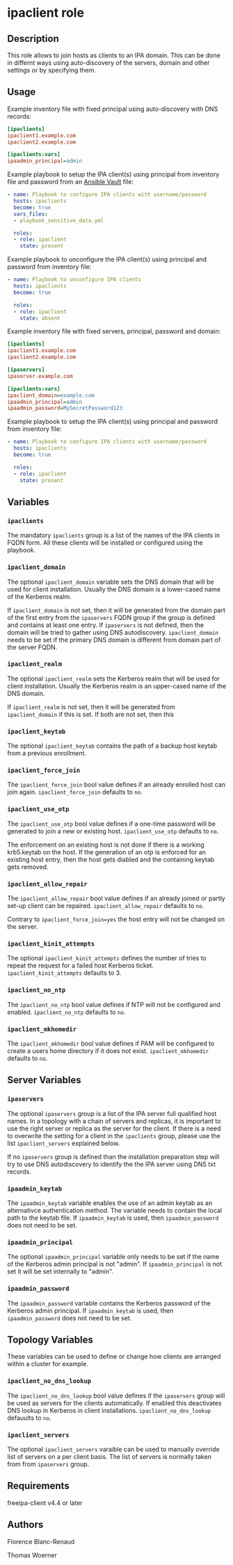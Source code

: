 ipaclient role
==============

Description
-----------

This role allows to join hosts as clients to an IPA domain. This can be done in differnt ways using auto-discovery of the servers, domain and other settings or by specifying them.

Usage
-----

Example inventory file with fixed principal using auto-discovery with DNS records:

```ini
[ipaclients]
ipaclient1.example.com
ipaclient2.example.com

[ipaclients:vars]
ipaadmin_principal=admin
```

Example playbook to setup the IPA client(s) using principal from inventory file and password from an [Ansible Vault](http://docs.ansible.com/ansible/latest/playbooks_vault.html) file:

```yaml
- name: Playbook to configure IPA clients with username/password
  hosts: ipaclients
  become: true
  vars_files:
  - playbook_sensitive_data.yml

  roles:
  - role: ipaclient
    state: present
```

Example playbook to unconfigure the IPA client(s) using principal and password from inventory file:

```yaml
- name: Playbook to unconfigure IPA clients
  hosts: ipaclients
  become: true

  roles:
  - role: ipaclient
    state: absent
```

Example inventory file with fixed servers, principal, password and domain:

```ini
[ipaclients]
ipaclient1.example.com
ipaclient2.example.com

[ipaservers]
ipaserver.example.com

[ipaclients:vars]
ipaclient_domain=example.com
ipaadmin_principal=admin
ipaadmin_password=MySecretPassword123
```

Example playbook to setup the IPA client(s) using principal and password from inventory file:

```yaml
- name: Playbook to configure IPA clients with username/password
  hosts: ipaclients
  become: true

  roles:
  - role: ipaclient
    state: present
```

Variables
---------

### `ipaclients`

The mandatory `ipaclients` group is a list of the names of the IPA clients in FQDN form. All these clients will be installed or configured using the playbook.

### `ipaclient_domain`

The optional `ipaclient_domain` variable sets the DNS domain that will be used for client installation. Usually the DNS domain is a lower-cased name of the Kerberos realm.

If `ipaclient_domain` is not set, then it will be generated from the domain part of the first entry from the `ipaservers` FQDN group if the group is defined and contains at least one entry. If `ipaservers` is not defined, then the domain will be tried to gather using DNS autodiscovery. `ipaclient_domain` needs to be set if the primary DNS domain is different from domain part of the server FQDN.

### `ipaclient_realm`

The optional `ipaclient_realm` sets the Kerberos realm that will be used for client installation. Usually the Kerberos realm is an upper-cased name of the DNS domain.

If `ipaclient_realm` is not set, then it will be generated from `ipaclient_domain` if this is set. If both are not set, then this 


### `ipaclient_keytab`

The optional `ipaclient_keytab` contains the path of a backup host keytab from a previous enrollment.

### `ipaclient_force_join`

The `ipaclient_force_join` bool value defines if an already enrolled host can join again. `ipaclient_force_join` defaults to `no`.

### `ipaclient_use_otp`

The `ipaclient_use_otp` bool value defines if a one-time password will be generated to join a new or existing host. `ipaclient_use_otp` defaults to `no`.

The enforcement on an existing host is not done if there is a working krb5.keytab on the host. If the generation of an otp is enforced for an existing host entry, then the host gets diabled and the containing keytab gets removed.

### `ipaclient_allow_repair`

The `ipaclient_allow_repair` bool value defines if an already joined or partly set-up client can be repaired. `ipaclient_allow_repair` defaults to `no`.

Contrary to `ipaclient_force_join=yes` the host entry will not be changed on the server.

### `ipaclient_kinit_attempts`

The optional `ipaclient_kinit_attempts` defines the number of tries to repeat the request for a failed host Kerberos ticket. `ipaclient_kinit_attempts` defaults to 3.

### `ipaclient_no_ntp`

The `ipaclient_no_ntp` bool value defines if NTP will not be configured and enabled. `ipaclient_no_ntp` defaults to `no`.

### `ipaclient_mkhomedir`

The `ipaclient_mkhomedir` bool value defines if PAM will be configured to create a users home directory if it does not exist. `ipaclient_mkhomedir` defaults to `no`.

Server Variables
----------------

### `ipaservers`

The optional `ipaservers` group is a list of the IPA server full qualified host names. In a topology with a chain of servers and replicas, it is important to use the right server or replica as the server for the client. If there is a need to overwrite the setting for a client in the `ipaclients` group, please use the list `ipaclient_servers` explained below.

If no `ipaservers` group is defined than the installation preparation step will try to use DNS autodiscovery to identify the the IPA server using DNS txt records.

### `ipaadmin_keytab`

The `ipaadmin_keytab` variable enables the use of an admin keytab as an alternativce authentication method. The variable needs to contain the local path to the keytab file. If `ipaadmin_keytab` is used, then `ipaadmin_password` does not need to be set.

### `ipaadmin_principal`

The optional `ipaadmin_principal` variable only needs to be set if the name of the Kerberos admin principal is not "admin". If `ipaadmin_principal` is not set it will be set internally to "admin".

### `ipaadmin_password`

The `ipaadmin_password` variable contains the Kerberos password of the Kerberos admin principal. If `ipaadmin_keytab` is used, then `ipaadmin_password` does not need to be set.


Topology Variables
------------------

These variables can be used to define or change how clients are arranged within a cluster for example.

### `ipaclient_no_dns_lookup`

The `ipaclient_no_dns_lookup` bool value defines if the `ipaservers` group will be used as servers for the clients automatically. If enabled this deactivates DNS lookup in Kerberos in client installations. `ipaclient_no_dns_lookup` defauults to `no`.

### `ipaclient_servers`

The optional `ipaclient_servers` varaible can be used to manually override list of servers on a per client basis. The list of servers is normally taken from from `ipaservers` group.

Requirements
------------

freeipa-client v4.4 or later

Authors
-------

Florence Blanc-Renaud

Thomas Woerner
